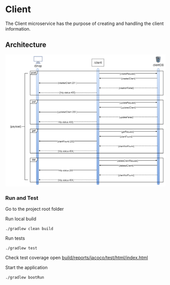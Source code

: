 # Client

The Client microservice has the purpose of creating and handling the client information.

## Architecture
<p align="center">
  <img src="../architecture-diagrams/client-diagram.png" />
</p>


### Run and Test

Go to the project root folder

Run local build
```
./gradlew clean build
```

Run tests
```
./gradlew test
```

Check test coverage
open [build/reports/jacoco/test/html/index.html](build/reports/jacoco/test/html/index.html)

Start the application
```
./gradlew bootRun
```